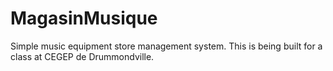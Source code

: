 # MagasinMusique
Simple music equipment store management system. This is being built for a class at CEGEP de Drummondville.
